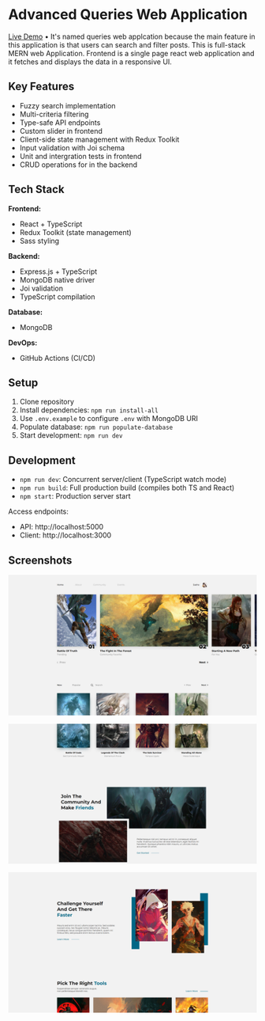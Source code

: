 # Advanced Queries Web Application

[Live Demo](https://full-stack-blog-app-giii.onrender.com) • It's named queries web applcation because the main feature in this application is that users can search and filter posts. This is full-stack MERN web Application. Frontend is a single page react web application and it fetches and displays the data in a responsive UI.

## Key Features

- Fuzzy search implementation
- Multi-criteria filtering
- Type-safe API endpoints
- Custom slider in frontend
- Client-side state management with Redux Toolkit
- Input validation with Joi schema
- Unit and intergration tests in frontend
- CRUD operations for in the backend

## Tech Stack

**Frontend:**

- React + TypeScript
- Redux Toolkit (state management)
- Sass styling

**Backend:**

- Express.js + TypeScript
- MongoDB native driver
- Joi validation
- TypeScript compilation

**Database:**

- MongoDB

**DevOps:**

- GitHub Actions (CI/CD)

## Setup

1. Clone repository
2. Install dependencies: `npm run install-all`
3. Use `.env.example` to configure `.env` with MongoDB URI
4. Populate database: `npm run populate-database`
5. Start development: `npm run dev`

## Development

- `npm run dev`: Concurrent server/client (TypeScript watch mode)
- `npm run build`: Full production build (compiles both TS and React)
- `npm start`: Production server start

Access endpoints:

- API: http://localhost:5000
- Client: http://localhost:3000

## Screenshots

![Feature 1 Demo](public/screenshots/1.jpg)

![Feature 1 Demo](public/screenshots/2.jpg)

![Feature 1 Demo](public/screenshots/3.jpg)
